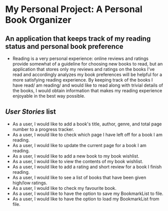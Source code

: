 # My Personal Project: A Personal Book Organizer

## An application that keeps track of my reading status and personal book preference
- Reading is a very personal experience: online reviews and ratings provide somewhat of a guideline for choosing new books to read, but an application that stores only my reviews and ratings on the books I've read and accordingly analyzes my book preferences will be helpful for a more satisfying reading experience. By keeping track of the books I have read/ am reading/ and would like to read along with trivial details of the books, I would obtain information that makes my reading experience enjoyable in the best way possible.

## *User Stories* list
- As a user, I would like to add a book's title, author, genre, and total page number to a progress tracker.
- As a user, I would like to check which page I have left off for a book I am reading.
- As a user, I would like to update the current page for a book I am reading.
- As a user, I would like to add a new book to my book wishlist.
- As a user, I would like to view the contents of my book wishlist.
- As a user, I would like to add a rating and short review for a book I finish reading.
- As a user, I would like to see a list of books that have been given high/low ratings.
- As a user, I would like to check my favourite book.
- As a user, I would like to have the option to save my BookmarkList to file.
- As a user, I would like to have the option to load my BookmarkList from file. 
